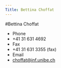 ```yaml
---
Title: Bettina Choffat
---
```

#Bettina Choffat
-  Phone
-  \+41 31 631 4692 
-  Fax
-  \+41 31 631 3355 (fax)
-  Email
-  <a href="mailto:choffat@inf.unibe.ch">choffat@inf.unibe.ch</a>

